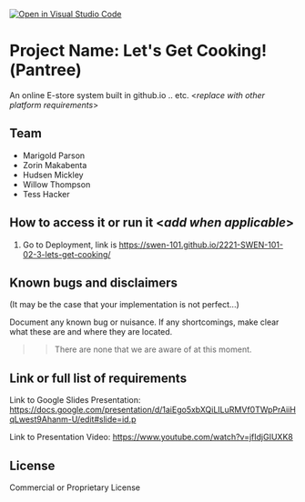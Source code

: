 [![Open in Visual Studio Code](https://classroom.github.com/assets/open-in-vscode-c66648af7eb3fe8bc4f294546bfd86ef473780cde1dea487d3c4ff354943c9ae.svg)](https://classroom.github.com/online_ide?assignment_repo_id=8512013&assignment_repo_type=AssignmentRepo)
# Project Name: Let's Get Cooking!(Pantree)
<!-- # Modify this document to expand any and all sections that are applicable for a better understanding from your users/testers/collaborators (remove this comment and other instructions areas for your FINAL release) -->

An online E-store system built in github.io .. etc. <_replace with other platform requirements_>
  
## Team
- Marigold Parson
- Zorin Makabenta
- Hudsen Mickley
- Willow Thompson
- Tess Hacker


<!-- ## Prerequisites  <_add anything else that applies_>

- github accounts and basic github.io knowledge
-LiterallyAFlower, some basic knowledge
- -->

## How to access it or run it  <_add when applicable_>

1. Go to Deployment, link is https://swen-101.github.io/2221-SWEN-101-02-3-lets-get-cooking/

<!-- 2.  
3.  
4.   -->

## Known bugs and disclaimers
(It may be the case that your implementation is not perfect...)

Document any known bug or nuisance.
If any shortcomings, make clear what these are and where they are located.
>> There are none that we are aware of at this moment.

## Link or full list of requirements
Link to Google Slides Presentation: https://docs.google.com/presentation/d/1aiEgo5xbXQiLILuRMVf0TWpPrAiiHqLwest9Ahanm-U/edit#slide=id.p 

Link to Presentation Video: https://www.youtube.com/watch?v=jfIdjGIUXK8 


## License
Commercial or Proprietary License
